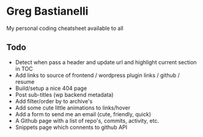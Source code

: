 # Greg Bastianelli

My personal coding cheatsheet available to all

## Todo

- Detect when pass a header and update url and highlight current section in TOC
- Add links to source of frontend / wordpress plugin links / github / resume
- Build/setup a nice 404 page
- Post sub-titles (wp backend metadata)
- Add filter/order by to archive's
- Add some cute little animations to links/hover
- Add a form to send me an email (cute, friendly, quick)
- A Github page with a list of repo's, commits, activity, etc.
- Snippets page which connents to github API
